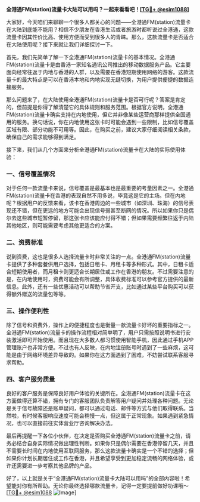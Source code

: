 **全港通FM(station)流量卡大陆可以用吗？一起来看看吧！[[TG💪+ @esim1088](https://t.me/s/esim1088)]**

大家好，今天咱们来聊聊一个很多人都关心的问题——全港通FM(station)流量卡在大陆到底能不能用？相信不少朋友在香港生活或者旅游时都听说过全港通，这款流量卡因其性价比高、使用方便而受到很多人的青睐。那么，这款流量卡是否适合在大陆使用呢？接下来就让我们详细探讨一下。

首先，我们先简单了解一下全港通FM(station)流量卡的基本情况。全港通FM(station)流量卡是由香港一家知名通讯公司推出的移动数据服务产品。它主要面向经常往返于内地与香港的人群，以及需要在香港短期使用网络的游客。这款流量卡的最大特点是可以在香港本地和内地实现无缝切换，为用户提供便捷的数据连接服务。

那么问题来了，在大陆使用全港通FM(station)流量卡是否可行呢？答案是肯定的，但前提是你得了解清楚它的具体规则和服务范围。根据官方说明，全港通FM(station)流量卡确实支持在内地使用，但它并非像某些运营商那样提供全国通用的服务。换句话说，你在内地使用这张卡时可能会遇到一些限制，比如信号覆盖区域有限、部分功能不可用等。因此，在购买之前，建议大家仔细阅读相关条款，确保自己的需求能够得到满足。

接下来，我们从几个方面来分析全港通FM(station)流量卡在大陆的实际使用体验：

### 一、信号覆盖情况

对于任何一款流量卡来说，信号覆盖是最基本也是最重要的考量因素之一。全港通FM(station)流量卡在香港的表现自然不用多说，毕竟这是它的主场。但在内地呢？根据用户的反馈来看，该卡在香港周边的一些城市（如深圳、珠海）的信号表现还不错，但在更远的地方可能会出现信号弱甚至断网的情况。所以如果你只是偶尔去这些城市短暂停留，那这张卡应该能应付得不错；但如果需要频繁往返于内陆其他地区，则可能需要考虑其他更适合的方案。

### 二、资费标准

说到资费，这也是很多人选择流量卡时非常关注的一点。全港通FM(station)流量卡提供了多种套餐供用户选择，包括日租卡、月租卡等多种形式。其中，日租卡适合短期使用者，而月租卡则更适合长期居住或工作在香港的朋友。不过需要注意的是，在内地使用时，资费可能会有所调整，具体收费标准可以参考官方提供的最新信息。此外，还有一些优惠活动可以帮助节省开支，比如通过某些平台购买可以获得额外赠送的流量包等等。

### 三、操作便利性

除了信号和资费外，操作上的便捷程度也是衡量一款流量卡好坏的重要指标之一。全港通FM(station)流量卡的操作流程相对简单明了，用户只需按照说明书进行安装激活即可开始使用。而且现在大多数人都习惯使用智能手机，因此通过手机APP管理账户也非常方便。不过也有人反映，在内地注册账号时遇到了一些麻烦，这可能是由于网络环境差异导致的。如果你在这方面遇到了困难，不妨尝试联系客服寻求帮助。

### 四、客户服务质量

良好的客户服务是保障良好用户体验的关键所在。全港通FM(station)流量卡在这方面做得还算不错，拥有专门的客服团队负责解答用户疑问并处理各种问题。无论是关于信号故障还是账单疑问，都可以通过电话、邮件等方式与他们取得联系。当然啦，有时候客服响应速度可能会稍慢一点，但这属于正常现象。如果遇到紧急情况，也可以直接前往实体营业厅咨询解决办法。

最后再提醒一下各位小伙伴，在决定是否购买全港通FM(station)流量卡之前，请务必结合自身实际情况做出理性判断。如果你只是偶尔需要在香港停留几天，并且不需要长时间在内地使用互联网服务，那么这款流量卡确实是一个不错的选择；但如果你计划长期居住或工作在香港，并且希望享受到更加稳定流畅的网络体验，或许还需要进一步考察其他品牌的产品。

好了，以上就是关于“全港通FM(station)流量卡大陆可以用吗”的全部内容啦！希望能对你有所帮助。无论你最终选择哪款流量卡，记得一定要提前做好功课哦～ [[TG💪+ @esim1088](https://t.me/s/esim1088) ![Image](https://i.postimg.cc/4NQfJmqS/Snipaste-2025-05-13-00-14-12.png)]